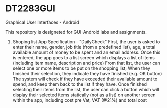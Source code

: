 DT2283GUI
=========

Graphical User Interfaces - Android

This repository is designeted for GUI-Android labs and assignments.

1) Shoping list App Specification - "DailyCheck"
First, the user is asked to enter their name, gender, job title (from a predefined 
list), age, a total available amount of money to be spent and an email address.
Once this is entered, the app goes to a list screen which displays a list of 
items (including item name, description and price)
From that list, the user can select one or more items to be put on the shopping 
list; When they finished their selection, they indicate they have finished (e.g. 
OK button)
The system will check if they have exceeded their available amount to spend, 
and keep them back to the list if they have.
Once finished selecting their items from the list, the user can click a button 
which will display their selected items statically (not as a list) on another
screen within the app, including cost pre Vat, VAT (@21%) and total cost

